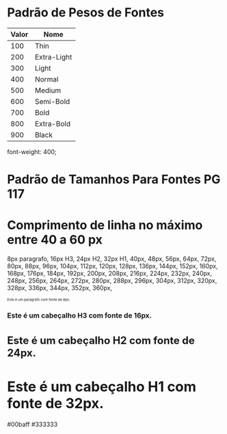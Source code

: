 # Padrão de Pesos de Fontes

| Valor | Nome           |
|-------|----------------|
| 100   | Thin           |
| 200   | Extra-Light    |
| 300   | Light          |
| 400   | Normal         |
| 500   | Medium         |
| 600   | Semi-Bold      |
| 700   | Bold           |
| 800   | Extra-Bold     |
| 900   | Black          |

font-weight: 400;


# Padrão de Tamanhos Para Fontes PG 117
# Comprimento de linha no máximo entre 40 a 60 px

8px paragrafo, 16px H3, 24px H2, 32px H1, 40px, 48px, 56px, 64px, 72px, 80px, 88px, 96px, 104px, 112px, 120px, 128px, 136px, 144px, 152px, 160px, 168px, 176px, 184px, 192px, 200px, 208px, 216px, 224px, 232px, 240px, 248px, 256px, 264px, 272px, 280px, 288px, 296px, 304px, 312px, 320px, 328px, 336px, 344px, 352px, 360px,

<p style="font-size: 8px;">Este é um parágrafo com fonte de 8px.</p>
<h3 style="font-size: 16px;">Este é um cabeçalho H3 com fonte de 16px.</h3>
<h2 style="font-size: 24px;">Este é um cabeçalho H2 com fonte de 24px.</h2>
<h1 style="font-size: 32px;">Este é um cabeçalho H1 com fonte de 32px.</h1>


#00baff
#333333